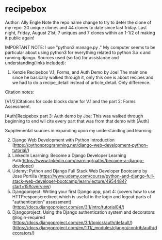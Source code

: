 # recipebox
Author: Ally Engle
Note the repo name change to try to deter the clone of my repo: 20 unique clones and 44 clones to date since last friday. Last night, Friday, August 21st, 7 uniques and 7 clones within an 1-1/2 of making it public again!

IMPORTANT NOTE: I use "python3 manage.py <insert command>." My computer seems to be particular about using python3 for everything related to python 3.x.x and running django.
Sources used (so far) for assistance and understanding(links included):
1. Kenzie Recipebox V.1, Forms, and Auth Demo by Joe! The main one since he basically walked through it, only this one is about recipes and we had to do a recipe_detail instead of article_detail. Only difference.
  
  Citation notes:
  
  [V1/2]Citations for code blocks done for V.1 and the part 2: Forms Assessment.
  
  [Auth]Recipebox part 3: Auth demo by Joe: This was walked through beginning to end wll cite every part that was from that demo with [Auth] 

Supplemental sources in expanding upon my understanding and learning:

2. Django Web Development with Python Introduction (https://pythonprogramming.net/django-web-development-python-tutorial/)
3. LinkedIn Learning: Become a Django Developer Learning Path(https://www.linkedin.com/learning/paths/become-a-django-developer)
4. Udemy: Python and Django Full Stack Web Developer Bootcamp by Jose Portilla (https://www.udemy.com/course/python-and-django-full-stack-web-developer-bootcamp/learn/lecture/4954484?start=15#overview)
5. Djangoproject: Writing your first Django app, part 4: (covers how to use HTTPresponseredirect which is useful in the login and logout parts of "authentication" assessment) (https://docs.djangoproject.com/en/3.1/intro/tutorial04/)
6. Djangoproject: Using the Django authentication system and decorators: @login-required (https://docs.djangoproject.com/en/3.1/topics/auth/default/) (https://docs.djangoproject.com/en/1.11/_modules/django/contrib/auth/decorators/)
